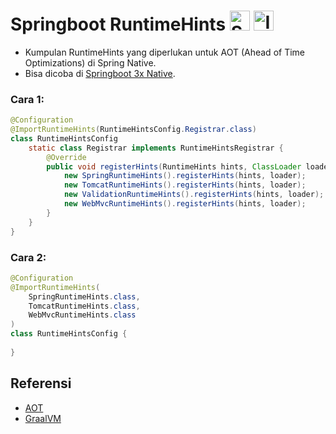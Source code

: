 # Springboot RuntimeHints <img height="32" src="https://avatars.githubusercontent.com/u/317776?s=48&v=4" alt="Spring"> <img height="32" src="https://raw.githubusercontent.com/ideahut-apps-team/ideahut-springboot-docs/main/docs/images/logo.png" alt="Ideahut">

- Kumpulan RuntimeHints yang diperlukan untuk AOT (Ahead of Time Optimizations) di Spring Native.
- Bisa dicoba di [Springboot 3x Native](https://github.com/thomson470/ideahut-springboot-3x-template-native).

### Cara 1:
``` java
@Configuration
@ImportRuntimeHints(RuntimeHintsConfig.Registrar.class)
class RuntimeHintsConfig 
	static class Registrar implements RuntimeHintsRegistrar {
		@Override
		public void registerHints(RuntimeHints hints, ClassLoader loader) {
			new SpringRuntimeHints().registerHints(hints, loader);
			new TomcatRuntimeHints().registerHints(hints, loader);
			new ValidationRuntimeHints().registerHints(hints, loader);
			new WebMvcRuntimeHints().registerHints(hints, loader);
		}
	}
}
```

### Cara 2:
``` java
@Configuration
@ImportRuntimeHints(
	SpringRuntimeHints.class,
	TomcatRuntimeHints.class,
	WebMvcRuntimeHints.class
)
class RuntimeHintsConfig {
	
}
```

## Referensi
- [AOT](https://docs.spring.io/spring-framework/reference/core/aot.html)
- [GraalVM](https://docs.spring.io/spring-boot/docs/current/reference/html/native-image.html)


